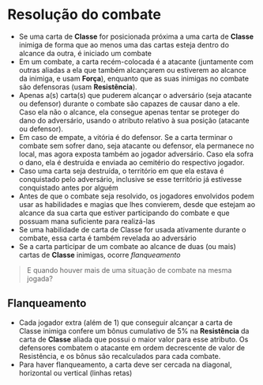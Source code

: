 # Resolução do combate

* Se uma carta de **Classe** for posicionada próxima a uma carta de **Classe** inimiga de forma que ao menos uma das cartas esteja dentro do alcance da outra, é iniciado um combate
* Em um combate, a carta recém-colocada é a atacante (juntamente com outras aliadas a ela que também alcançarem ou estiverem ao alcance da inimiga, e usam **Força**), enquanto que as suas inimigas no combate são defensoras (usam **Resistência**). 
* Apenas a(s) carta(s) que puderem alcançar o adversário (seja atacante ou defensor) durante o combate são capazes de causar dano a ele. Caso ela não o alcance, ela consegue apenas tentar se proteger do dano do adversário, usando o atributo relativo à sua posição (atacante ou defensor). 
* Em caso de empate, a vitória é do defensor. Se a carta terminar o combate sem sofrer dano, seja atacante ou defensor, ela permanece no local, mas agora exposta também ao jogador adversário. Caso ela sofra o dano, ela é destruída e enviada ao cemitério do respectivo jogador.
* Caso uma carta seja destruída, o território em que ela estava é conquistado pelo adversário, inclusive se esse território já estivesse conquistado antes por alguém
* Antes de que o combate seja resolvido, os jogadores envolvidos podem usar as habilidades e magias que lhes convierem, desde que estejam ao alcance da sua carta que estiver participando do combate e que possuam mana suficiente para realizá-las
* Se uma habilidade de carta de Classe for usada ativamente durante o combate, essa carta é também revelada ao adversário
* Se a carta participar de um combate ao alcance de duas (ou mais) cartas de **Classe** inimigas, ocorre *flanqueamento*
> E quando houver mais de uma situação de combate na mesma jogada?

## Flanqueamento

* Cada jogador extra (além de 1) que conseguir alcançar a carta de Classe inimiga confere um bônus cumulativo de 5% na **Resistência** da carta de **Classe** aliada que possui o maior valor para esse atributo. Os defensores combatem o atacante em ordem decrescente de valor de Resistência, e os bônus são recalculados para cada combate.
* Para haver flanqueamento, a carta deve ser cercada na diagonal, horizontal ou vertical (linhas retas)